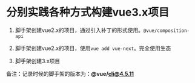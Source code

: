 # 分别实践各种方式构建vue3.x项目

1. 脚手架创建vue2.x的项目，通过引入补丁的形式使用。`@vue/composition-api`

2. 脚手架创建vue2.x的项目，使用`vue add vue-next`。完全使用生态

3. 脚手架创建3.x项目

备注：记录时候的脚手架的版本为：**@vue/cli@4.5.11**

